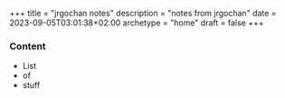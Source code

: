 +++
title = "jrgochan notes"
description = "notes from jrgochan"
date = 2023-09-05T03:01:38+02:00
archetype = "home"
draft = false
+++

### Content
- List
- of
- stuff
